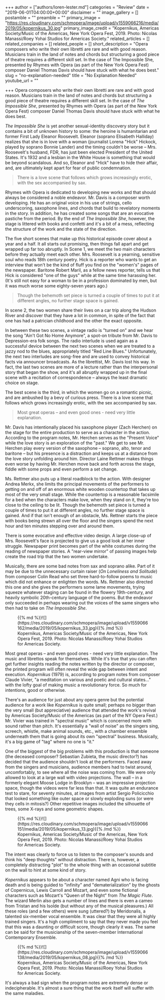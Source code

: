 +++
author = ["authors/loren-lester.md"]
categories = "Review"
date = "2019-06-01T04:00:00+00:00"
disclaimer = ""
image_gallery = []
postamble = ""
preamble = ""
primary_image = "https://res.cloudinary.com/schmopera/image/upload/v1559066216/media/2019/05/kopernikus_30.jpg"
primary_image_credit = "Kopernikus, Americas Society/Music of the Americas, New York Opera Fest, 2019. Photo: Nicolas Manassi/Roey Yohai Studios for Americas Society."
related_articles = []
related_companies = []
related_people = []
short_description = "Opera composers who write their own libretti are rare and with good reason.  Musicians train in the land of notes and chords but structuring a good piece of theatre requires a different skill set. In the case of The Impossible She, presented by Rhymes with Opera (as part of the New York Opera Fest) composer Daniel Thomas Davis should have stuck with what he does best."
slug = "no-explanation-needed"
title = "No Explanation Needed"
youtube_url = ""

+++
Opera composers who write their own libretti are rare and with good reason.  Musicians train in the land of notes and chords but structuring a good piece of theatre requires a different skill set. In the case of _The Impossible She_, presented by Rhymes with Opera (as part of the New York Opera Fest) composer Daniel Thomas Davis should have stuck with what he does best.

_The Impossible She_ is yet another sexual-identity discovery story but it contains a bit of unknown history to some: the heroine is humanitarian and former First Lady Eleanor Roosevelt.  Eleanor (soprano Elisabeth Halliday) realizes that she is in love with a woman (journalist Lorena "Hick" Hickock, played by soprano Bonnie Lander) and the timing couldn't be worse – Mrs. Roosevelt's husband, FDR, has just been elected President of the United States. It's 1932 and a lesbian in the White House is something that would be beyond scandalous. And so, Eleanor and "Hick" have to hide their affair, and, are ultimately kept apart for fear of public condemnation.

>There is a love scene that follows which grows increasingly erotic, with the sex accompanied by sax.

Rhymes with Opera is dedicated to developing new works and that should always be considered a noble endeavor. Mr. Davis is a composer worth developing. He has an original voice in his use of strings, cello underscoring, saxophone lines, and chords that build to revelatory moments in the story. In addition, he has created some songs that are an evocative pastiche from the period. By the end of _The Impossible She_, however, the stage is littered with books and confetti and it's a bit of a mess, reflecting the structure of the work and the state of the direction.

The five short scenes that make up this historical episode cover about a year and a half. It all starts out promising, then things fall apart and get wrapped up far too abruptly. In Scene 1, we meet the two main characters before they actually meet each other. Mrs. Roosevelt is a yearning, sensitive soul who reads 18th century poetry. Hick is a reporter who wants to get an interview that won't be the kind of fluff you find on the "women's" pages of the newspaper. Baritone Robert Maril, as a fellow news reporter, tells us that Hick is considered "one of the guys" while at the same time harassing her. (It's still not easy for a woman to be in a profession dominated by men, but it was much worse some eighty-seven years ago.)

>Though the behemoth set piece is turned a couple of times to put it at different angles, no further stage space is gained.

In scene 2, the two women share their lives on a car trip along the Hudson River and discover that they have a lot in common, in spite of the fact that one has had a patrician childhood and the other the exact opposite.

In between these two scenes, a vintage radio is "turned on" and we hear the song "Ain't Got No Home Anymore", a spot-on tribute from Mr. Davis to Depression-era folk songs. The radio interlude is used again as a successful device between the next two scenes when we are treated to a jazzy nod to the blues, appropriately titled "Red Line Blues." Unfortunately, the next two interludes are song-free and are used to convey historical facts via announcer broadcasts. As the librettist, Mr. Davis lost his way. In fact, the last two scenes are more of a lecture rather than the interpersonal story that began the show, and it's all abruptly wrapped up in the final scene with a recitation of correspondence – always the least dramatic choice on stage.

The best scene is the third, in which the women go on a romantic picnic, and are ambushed by a bevy of curious press. There is a love scene that follows which grows increasingly erotic, with the sex accompanied by sax.

>Most great operas – and even good ones - need very little explanation.

Mr. Davis has intentionally placed his saxophone player (Zach Herchen) on the stage for the entire production to serve as a character in the action. According to the program notes, Mr. Herchen serves as the "Present Voice" while the love story is an exploration of the "past." We get to see Mr. Herchen play every version of the saxophone – soprano, alto, tenor and baritone – but his presence is a distraction and keeps us at a distance from the love story unfolding around him. Director Laine Rettmer makes things even worse by having Mr. Herchen move back and forth across the stage, fiddle with some props and even perform a set change.

Ms. Rettmer also puts up a literal roadblock to the action. With designer Andrea Merkx, she limits the principal movements of the performers to getting on and off of an enormous white wooden countertop that takes up most of the very small stage. While the countertop is a reasonable facsimile for a bed when the characters make love, when they stand on it, they're too close to the ceiling to be lit. Though the behemoth set piece is turned a couple of times to put it at different angles, no further stage space is gained. And if that isn't enough of an obstacle, Ms. Rettner starts the piece with books being strewn all over the floor and the singers spend the next hour and ten minutes stepping over and around them.

There is some evocative and effective video design. A large close-up of Mrs. Roosevelt's face is projected to give us a good look at her inner struggle. Newspaper print becomes part of the white costumes during the reading of newspaper stories. A "rear-view mirror" of passing images help create the road trip that the two women undertake.

Musically, there are some bad notes from sax and soprano alike. Part of it may be due to the unnecessary curtain raiser (_On Loneliness and Solitude_) from composer Colin Read who set three hard-to-follow poems to music which did not enhance or enlighten the words. Ms. Rettmer also directed this one and she gives the performers some lame movements, trying squeeze whatever staging can be found in the flowery 19th-century, and heavily symbolic 20th-century language of the poems. But the endeavor only succeeded in perhaps wearing out the voices of the same singers who then had to take on _The Impossible She_.

<figure data-type="image">{{% md %}}![](https://res.cloudinary.com/schmopera/image/upload/v1559066162/media/2019/05/kopernikus_33.jpg){{% /md %}}

<figcaption>Kopernikus, Americas Society/Music of the Americas, New York Opera Fest, 2019. Photo: Nicolas Manassi/Roey Yohai Studios for Americas Society.</figcaption>  
</figure>

Most great operas – and even good ones - need very little explanation. The music and librettos speak for themselves. While it's true that you can often get further insights reading the notes written by the director or composer, the printed program will often reveal the wide gap between intent and execution. _Kopernikus_ (1979) is, according to program notes from composer Claude Vivier, "a meditation on various and poetic and cultural states…" with the lofty goal of making music a revolutionary force. So much for intentions, good or otherwise.

There's an audience for just about any opera genre but the potential audience for a work like _Kopernikus_ is quite small; perhaps no bigger than the very small (but appreciative) audience that attended the work's revival by Americas Society/Music of the Americas (as part of the NY Opera Fest.) Mr. Vivier was trained in "spectral music" which is concerned more with sound rather than pitch. It's essentially a "wall of noise" as the singers sing, screech, whistle, make animal sounds, etc., with a chamber ensemble underneath them that is going about its own "spectral" business.  Musically, it's a big game of "tag" where no one is "it."

One of the biggest of the big problems with this production is that someone (the deceased composer? Sebastian Zubieta, the music director?) has decided that the audience shouldn't look at the performers. Faced away from the singers and musicians, audience members had to twist around, uncomfortably, to see where all the noise was coming from. We were only allowed to look at a large wall with video projections. The wall – in a formerly elegant Moose Lodge in Brooklyn – was an impressive projection space, though the videos were far less than that. It was quite an endurance test to stare, for seventy minutes, at images from artist Sergio Policicchio that looked something like outer space or slowly exploding suns (or were they cells in mitosis?) Other repetitive images included the silhouette of trees, some X-rays and some geometric shapes.

<figure data-type="image">{{% md %}}![](https://res.cloudinary.com/schmopera/image/upload/v1559066151/media/2019/05/kopernikus_13.jpg){{% /md %}}

<figcaption>Kopernikus, Americas Society/Music of the Americas, New York Opera Fest, 2019. Photo: Nicolas Manassi/Roey Yohai Studios for Americas Society.</figcaption>  
</figure>

The intent was clearly to force us to listen to the composer's sounds and think his "deep thoughts" without distraction. There is, however, a completely distracting "plot" to the whole thing with an occasional subtitle on the wall to hint at some kind of story.

_Kopernikus_ appears to be about a character named Agni who is facing death and is being guided to "infinity" and "dematerialization" by the ghosts of Copernicus, Lewis Carroll and Mozart, and even some fictional characters such as Mozart's "Queen of the Night" from _The Magic Flute_. The wizard Merlin also gets a number of lines and there is even a cameo from Tristan and his Isolde (but without any of the musical pleasures.) All these roles (and a few others) were sung (uttered?) by Meridonalis, a talented six-member vocal ensemble. It was clear that they were all highly trained singers. It's a high compliment to say that they never made you feel that this was a daunting or difficult score, though clearly it was. The same can be said for the musicianship of the seven-member International Contemporary Ensemble.

<figure data-type="image">{{% md %}}![](https://res.cloudinary.com/schmopera/image/upload/v1559066138/media/2019/05/kopernikus_08.jpg){{% /md %}}

<figcaption>Kopernikus, Americas Society/Music of the Americas, New York Opera Fest, 2019. Photo: Nicolas Manassi/Roey Yohai Studios for Americas Society.</figcaption>  
</figure>

It's always a bad sign when the program notes are extremely dense or indecipherable. It's almost a sure thing that the work itself will suffer with the same maladies.
